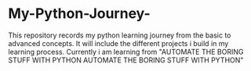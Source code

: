 # My-Python-Journey-
This repository records my python learning journey from the basic to advanced concepts. It will include the different projects i build in my learning process. Currently i am learning from "AUTOMATE  THE BORING STUFF WITH PYTHON AUTOMATE  THE BORING STUFF WITH PYTHON" 
